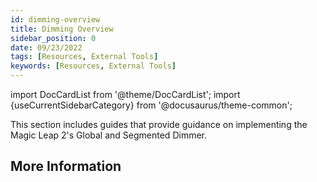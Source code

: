 ```yaml
---
id: dimming-overview
title: Dimming Overview
sidebar_position: 0
date: 09/23/2022
tags: [Resources, External Tools]
keywords: [Resources, External Tools]
---
```


import DocCardList from '@theme/DocCardList';
import {useCurrentSidebarCategory} from '@docusaurus/theme-common';

This section includes guides that provide guidance on implementing the Magic Leap 2's Global and Segmented Dimmer.

## More Information

<DocCardList items={useCurrentSidebarCategory().items}/>
